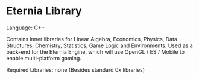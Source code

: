 Eternia Library
==========

Language: C++

Contains inner libraries for Linear Algebra, Economics, Physics, Data Structures, Chemistry, 
        Statistics, Game Logic and Environments. Used as a back-end for the Eternia Engine, 
        which will use OpenGL / ES / Mobile to enable multi-platform gaming.


Required Libraries: none (Besides standard 0x libraries)

